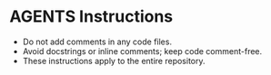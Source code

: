 # AGENTS Instructions

- Do not add comments in any code files.
- Avoid docstrings or inline comments; keep code comment-free.
- These instructions apply to the entire repository.
